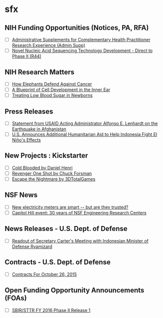 # sfx

## NIH Funding Opportunities (Notices, PA, RFA)
- [ ] [Administrative Supplements for Complementary Health Practitioner Research Experience (Admin Supp)](http://grants.nih.gov/grants/guide/pa-files/PA-16-013.html)
- [ ] [Novel Nucleic Acid Sequencing Technology Development - Direct to Phase II (R44)](http://grants.nih.gov/grants/guide/rfa-files/RFA-HG-15-039.html)

## NIH Research Matters
- [ ] [How Elephants Defend Against Cancer](http://www.nih.gov/researchmatters/october2015/10262015cancer.htm)
- [ ] [A Blueprint of Cell Development in the Inner Ear](http://www.nih.gov/researchmatters/october2015/10262015ear.htm)
- [ ] [Treating Low Blood Sugar in Newborns](http://www.nih.gov/researchmatters/october2015/10262015newborn.htm)

## Press Releases
- [ ] [Statement from USAID Acting Administrator Alfonso E. Lenhardt on the Earthquake in Afghanistan](https://www.usaid.gov/news-information/press-releases/oct-26-2015-statement-usaid-acting-administrator-lenhardt-earthquake-afghanistan)
- [ ] [U.S. Announces Additional Humanitarian Aid to Help Indonesia Fight El Niño's Effects](https://www.usaid.gov/news-information/press-releases/oct-26-2015-us-announces-additional-humanitarian-aid-help-indonesia-fight-el)

## New Projects : Kickstarter
- [ ] [Cold  Blooded by Daniel Henri](https://www.kickstarter.com/projects/1085643701/cold-blooded-the-game)
- [ ] [Revenger One Shot by Chuck Forsman](https://www.kickstarter.com/projects/337656834/revenger-one-shot)
- [ ] [Escape the Nightmare by 3DTotalGames](https://www.kickstarter.com/projects/820113175/escape-the-nightmare)

## NSF News
- [ ] [New electricity meters are smart -- but are they trusted?](http://www.nsf.gov/discoveries/disc_summ.jsp?cntn_id=136484&WT.mc_id=USNSF_51&WT.mc_ev=click)
- [ ] [Capitol Hill event: 30 years of NSF Engineering Research Centers](http://www.nsf.gov/news/news_summ.jsp?cntn_id=136696&WT.mc_id=USNSF_51&WT.mc_ev=click)

## News Releases - U.S. Dept. of Defense
- [ ] [Readout of Secretary Carter's Meeting with Indonesian Minister of Defense Ryamizard](http://www.defense.gov/News/News-Releases/News-Release-View/Article/625985/readout-of-secretary-carters-meeting-with-indonesian-minister-of-defense-ryamiz)

## Contracts - U.S. Dept. of Defense
- [ ] [Contracts For October 26, 2015](http://www.defense.gov/News/Contracts/Contract-View/Article/625958/)

## Open Funding Opportunity Announcements (FOAs)
- [ ] [SBIR/STTR FY 2016 Phase II Release 1](http://science.energy.gov/~/media/grants/pdf/foas/2016/sc_foa_0001405.pdf)



